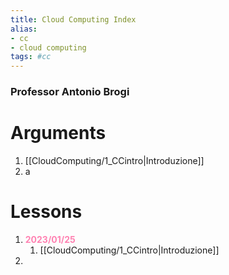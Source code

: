```yaml
---
title: Cloud Computing Index
alias:
- cc
- cloud computing
tags: #cc
---
```

### Professor Antonio Brogi
# Arguments
1. [[CloudComputing/1_CCintro|Introduzione]]
2. a
# Lessons
1. <span style="color:#ff82b2"><b>2023/01/25</b></span>
	1. [[CloudComputing/1_CCintro|Introduzione]]
2. 